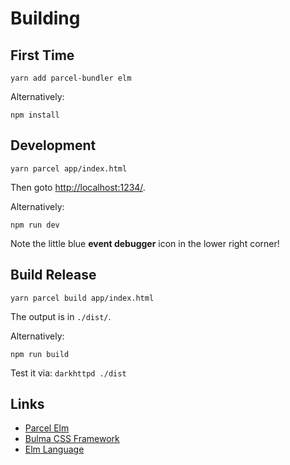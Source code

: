 # Building

## First Time

`yarn add parcel-bundler elm`

Alternatively:

`npm install`

## Development 

`yarn parcel app/index.html`

Then goto [http://localhost:1234/](http://localhost:1234/).

Alternatively:

`npm run dev`

Note the little blue **event debugger** icon in the lower right corner! 


## Build Release

`yarn parcel build app/index.html`

The output is in `./dist/`.
 
Alternatively:

`npm run build`
 
Test it via: `darkhttpd ./dist`
 
## Links

* [Parcel Elm](https://parceljs.org/elm.html)
* [Bulma CSS Framework](https://bulma.io/documentation) 
* [Elm Language](https://elm-lang.org/)
